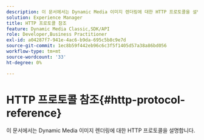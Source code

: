 ```yaml
---
description: 이 문서에서는 Dynamic Media 이미지 렌더링에 대한 HTTP 프로토콜을 설명합니다.
solution: Experience Manager
title: HTTP 프로토콜 참조
feature: Dynamic Media Classic,SDK/API
role: Developer,Business Practitioner
exl-id: a04287f7-941e-4ac6-b9da-695c5b8c9e7d
source-git-commit: 1ec8b59f442eb96c6c3f5f1405d57a38a86bd056
workflow-type: tm+mt
source-wordcount: '33'
ht-degree: 0%

---
```


# HTTP 프로토콜 참조{#http-protocol-reference}

이 문서에서는 Dynamic Media 이미지 렌더링에 대한 HTTP 프로토콜을 설명합니다.
